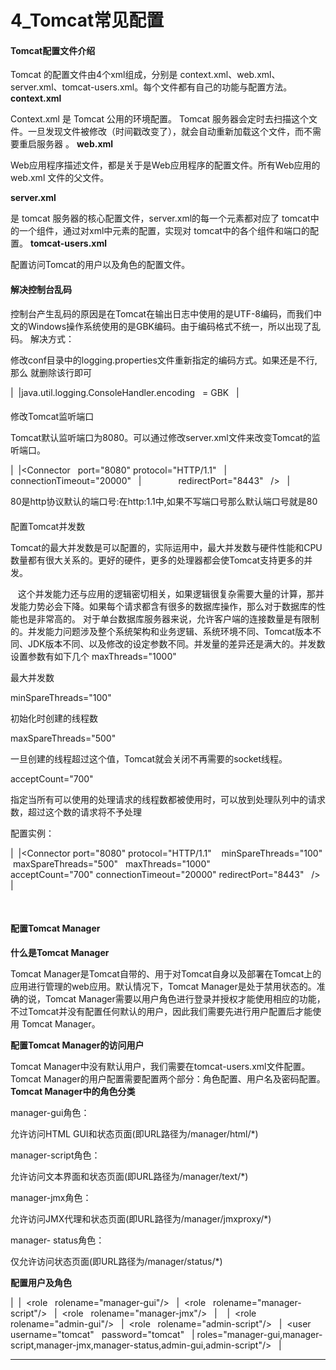 ﻿
# 4_Tomcat常见配置

#### Tomcat配置文件介绍 

Tomcat 的配置文件由4个xml组成，分别是 context.xml、web.xml、server.xml、tomcat-users.xml。每个文件都有自己的功能与配置方法。
**context.xml** 

Context.xml 是 Tomcat 公用的环境配置。 Tomcat 服务器会定时去扫描这个文件。一旦发现文件被修改（时间戳改变了），就会自动重新加载这个文件，而不需要重启服务器 。
**web.xml** 

Web应用程序描述文件，都是关于是Web应用程序的配置文件。所有Web应用的 web.xml 文件的父文件。 

**server.xml** 

是 tomcat 服务器的核心配置文件，server.xml的每一个元素都对应了 tomcat中的一个组件，通过对xml中元素的配置，实现对 tomcat中的各个组件和端口的配置。
**tomcat-users.xml** 

配置访问Tomcat的用户以及角色的配置文件。



#### 解决控制台乱码 

控制台产生乱码的原因是在Tomcat在输出日志中使用的是UTF-8编码，而我们中文的Windows操作系统使用的是GBK编码。由于编码格式不统一，所以出现了乱码。
解决方式： 

修改conf目录中的logging.properties文件重新指定的编码方式。如果还是不行,那么 就删除该行即可   


|                                                      |java.util.logging.ConsoleHandler.encoding   = GBK     |





#### 
修改Tomcat监听端口 

Tomcat默认监听端口为8080。可以通过修改server.xml文件来改变Tomcat的监听端口。   


|                                                                                                                                        |<Connector   port="8080" protocol="HTTP/1.1"                                                                                            |                 connectionTimeout="20000"                                                                                              |               redirectPort="8443"   />                                                                                                 |



80是http协议默认的端口号:在http:1.1中,如果不写端口号那么默认端口号就是80



#### 
配置Tomcat并发数 

Tomcat的最大并发数是可以配置的，实际运用中，最大并发数与硬件性能和CPU数量都有很大关系的。更好的硬件，更多的处理器都会使Tomcat支持更多的并发。

    这个并发能力还与应用的逻辑密切相关，如果逻辑很复杂需要大量的计算，那并发能力势必会下降。如果每个请求都含有很多的数据库操作，那么对于数据库的性能也是非常高的。
对于单台数据库服务器来说，允许客户端的连接数量是有限制的。并发能力问题涉及整个系统架构和业务逻辑、系统环境不同、Tomcat版本不同、JDK版本不同、以及修改的设定参数不同。并发量的差异还是满大的。并发数设置参数有如下几个
maxThreads="1000" 

最大并发数  

minSpareThreads="100" 

初始化时创建的线程数 

maxSpareThreads="500" 

一旦创建的线程超过这个值，Tomcat就会关闭不再需要的socket线程。 

acceptCount="700" 

指定当所有可以使用的处理请求的线程数都被使用时，可以放到处理队列中的请求数，超过这个数的请求将不予处理 

配置实例：   


|                                                                                                                                                                                        |<Connector port="8080" protocol="HTTP/1.1"    minSpareThreads="100"  maxSpareThreads="500"   maxThreads="1000" acceptCount="700" connectionTimeout="20000" redirectPort="8443"   />     |

  

#### 配置Tomcat Manager 

**什么是Tomcat Manager** 

Tomcat Manager是Tomcat自带的、用于对Tomcat自身以及部署在Tomcat上的应用进行管理的web应用。默认情况下，Tomcat
Manager是处于禁用状态的。准确的说，Tomcat Manager需要以用户角色进行登录并授权才能使用相应的功能，不过Tomcat并没有配置任何默认的用户，因此我们需要先进行用户配置后才能使用
Tomcat Manager。 

**配置Tomcat Manager的访问用户** 

Tomcat Manager中没有默认用户，我们需要在tomcat-users.xml文件配置。Tomcat Manager的用户配置需要配置两个部分：角色配置、用户名及密码配置。
**Tomcat Manager中的角色分类** 

manager-gui角色： 

允许访问HTML GUI和状态页面(即URL路径为/manager/html/*) 

manager-script角色： 

允许访问文本界面和状态页面(即URL路径为/manager/text/*) 

manager-jmx角色： 

允许访问JMX代理和状态页面(即URL路径为/manager/jmxproxy/*) 

manager- status角色： 

仅允许访问状态页面(即URL路径为/manager/status/*) 

**配置用户及角色**   


|                                                                                                                                                                                                                                                                                                                                                                             |  <role   rolename="manager-gui"/>                                                                                                                                                                                                                                                                                                                                           |  <role   rolename="manager-script"/>                                                                                                                                                                                                                                                                                                                                        |  <role   rolename="manager-jmx"/>                                                                                                                                                                                                                                                                                                                                           |  <role rolename="manager-status"/>                                                                                                                                                                                                                                                                                                                                          |  <role   rolename="admin-gui"/>                                                                                                                                                                                                                                                                                                                                             |  <role   rolename="admin-script"/>                                                                                                                                                                                                                                                                                                                                          |  <user username="tomcat"   password="tomcat"                                                                                                                                                                                                                                                                                                                                | roles="manager-gui,manager-script,manager-jmx,manager-status,admin-gui,admin-script"/>                                                                                                                                                                                                                                                                                      |
























------------------------------------------------------------

